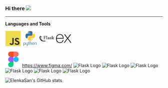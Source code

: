 ### Hi there <img src="https://raw.githubusercontent.com/MartinHeinz/MartinHeinz/master/wave.gif" width="30px">

*** 
 **Languages and Tools**

<img src="https://github.com/devicons/devicon/blob/master/icons/javascript/javascript-original.svg" alt="JavaScript Logo" width="50px" height="50px">
<img src="https://github.com/devicons/devicon/blob/master/icons/python/python-original-wordmark.svg" alt="Python Logo" width="50px" height="50px">
<img src="https://github.com/devicons/devicon/blob/master/icons/flask/flask-original-wordmark.svg" alt="Flask Logo" width="50px" height="50px">
<img src="https://github.com/devicons/devicon/blob/master/icons/express/express-original.svg" alt="Flask Logo" width="50px" height="50px">

<img src="https://github.com/devicons/devicon/blob/master/icons/figma/figma-original.svg" alt="Flask Logo" width="50px" height="50px"> https://www.figma.com/
<img src=" " alt="Flask Logo" width="50px" height="50px">
<img src=" " alt="Flask Logo" width="50px" height="50px">
<img src=" " alt="Flask Logo" width="50px" height="50px">
<img src=" " alt="Flask Logo" width="50px" height="50px">
<img src=" " alt="Flask Logo" width="50px" height="50px">
<img src=" " alt="Flask Logo" width="50px" height="50px">

![ElenkaSan's GitHub stats](https://github-readme-stats.vercel.app/api?username=ElenkaSan&show_icons=true&theme=radical)
<!--
**ElenkaSan/ElenkaSan** is a ✨ _special_ ✨ repository because its `README.md` (this file) appears on your GitHub profile.

Here are some ideas to get you started:

- 🔭 I’m currently working on ...
- 🌱 I’m currently learning ...
- 👯 I’m looking to collaborate on ...
- 🤔 I’m looking for help with ...
- 💬 Ask me about ...
- 📫 How to reach me: ...
- 😄 Pronouns: ...
- ⚡ Fun fact: ...
-->
